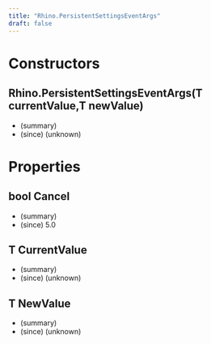 ```yaml
---
title: "Rhino.PersistentSettingsEventArgs"
draft: false
---
```


# Constructors
## Rhino.PersistentSettingsEventArgs(T currentValue,T newValue)
- (summary) 
- (since) (unknown)
# Properties
## bool Cancel
- (summary) 
- (since) 5.0
## T CurrentValue
- (summary) 
- (since) (unknown)
## T NewValue
- (summary) 
- (since) (unknown)
